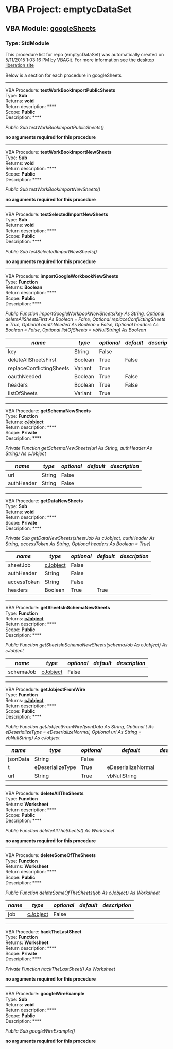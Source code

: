 # VBA Project: **emptycDataSet**
## VBA Module: **[googleSheets](/scripts/googleSheets.vba "source is here")**
### Type: StdModule  

This procedure list for repo (emptycDataSet) was automatically created on 5/11/2015 1:03:16 PM by VBAGit.
For more information see the [desktop liberation site](http://ramblings.mcpher.com/Home/excelquirks/drivesdk/gettinggithubready "desktop liberation")

Below is a section for each procedure in googleSheets

---
VBA Procedure: **testWorkBookImportPublicSheets**  
Type: **Sub**  
Returns: **void**  
Return description: ****  
Scope: **Public**  
Description: ****  

*Public Sub testWorkBookImportPublicSheets()*  

**no arguments required for this procedure**


---
VBA Procedure: **testWorkBookImportNewSheets**  
Type: **Sub**  
Returns: **void**  
Return description: ****  
Scope: **Public**  
Description: ****  

*Public Sub testWorkBookImportNewSheets()*  

**no arguments required for this procedure**


---
VBA Procedure: **testSelectedImportNewSheets**  
Type: **Sub**  
Returns: **void**  
Return description: ****  
Scope: **Public**  
Description: ****  

*Public Sub testSelectedImportNewSheets()*  

**no arguments required for this procedure**


---
VBA Procedure: **importGoogleWorkbookNewSheets**  
Type: **Function**  
Returns: **Boolean**  
Return description: ****  
Scope: **Public**  
Description: ****  

*Public Function importGoogleWorkbookNewSheets(key As String, Optional deleteAllSheetsFirst As Boolean = False, Optional replaceConflictingSheets = True, Optional oauthNeeded As Boolean = False, Optional headers As Boolean = False, Optional listOfSheets = vbNullString) As Boolean*  

*name*|*type*|*optional*|*default*|*description*
---|---|---|---|---
key|String|False||
deleteAllSheetsFirst|Boolean|True| False|
replaceConflictingSheets|Variant|True||
oauthNeeded|Boolean|True| False|
headers|Boolean|True| False|
listOfSheets|Variant|True||


---
VBA Procedure: **getSchemaNewSheets**  
Type: **Function**  
Returns: **[cJobject](/libraries/cJobject_cls.md "cJobject")**  
Return description: ****  
Scope: **Private**  
Description: ****  

*Private Function getSchemaNewSheets(url As String, authHeader As String) As cJobject*  

*name*|*type*|*optional*|*default*|*description*
---|---|---|---|---
url|String|False||
authHeader|String|False||


---
VBA Procedure: **getDataNewSheets**  
Type: **Sub**  
Returns: **void**  
Return description: ****  
Scope: **Private**  
Description: ****  

*Private Sub getDataNewSheets(sheetJob As cJobject, authHeader As String, accessToken As String, Optional headers As Boolean = True)*  

*name*|*type*|*optional*|*default*|*description*
---|---|---|---|---
sheetJob|[cJobject](/libraries/cJobject_cls.md "cJobject")|False||
authHeader|String|False||
accessToken|String|False||
headers|Boolean|True| True|


---
VBA Procedure: **getSheetsInSchemaNewSheets**  
Type: **Function**  
Returns: **[cJobject](/libraries/cJobject_cls.md "cJobject")**  
Return description: ****  
Scope: **Public**  
Description: ****  

*Public Function getSheetsInSchemaNewSheets(schemaJob As cJobject) As cJobject*  

*name*|*type*|*optional*|*default*|*description*
---|---|---|---|---
schemaJob|[cJobject](/libraries/cJobject_cls.md "cJobject")|False||


---
VBA Procedure: **getJobjectFromWire**  
Type: **Function**  
Returns: **[cJobject](/libraries/cJobject_cls.md "cJobject")**  
Return description: ****  
Scope: **Public**  
Description: ****  

*Public Function getJobjectFromWire(jsonData As String, Optional t As eDeserializeType = eDeserializeNormal, Optional url As String = vbNullString) As cJobject*  

*name*|*type*|*optional*|*default*|*description*
---|---|---|---|---
jsonData|String|False||
t|eDeserializeType|True| eDeserializeNormal|
url|String|True| vbNullString|


---
VBA Procedure: **deleteAllTheSheets**  
Type: **Function**  
Returns: **Worksheet**  
Return description: ****  
Scope: **Public**  
Description: ****  

*Public Function deleteAllTheSheets() As Worksheet*  

**no arguments required for this procedure**


---
VBA Procedure: **deleteSomeOfTheSheets**  
Type: **Function**  
Returns: **Worksheet**  
Return description: ****  
Scope: **Public**  
Description: ****  

*Public Function deleteSomeOfTheSheets(job As cJobject) As Worksheet*  

*name*|*type*|*optional*|*default*|*description*
---|---|---|---|---
job|[cJobject](/libraries/cJobject_cls.md "cJobject")|False||


---
VBA Procedure: **hackTheLastSheet**  
Type: **Function**  
Returns: **Worksheet**  
Return description: ****  
Scope: **Private**  
Description: ****  

*Private Function hackTheLastSheet() As Worksheet*  

**no arguments required for this procedure**


---
VBA Procedure: **googleWireExample**  
Type: **Sub**  
Returns: **void**  
Return description: ****  
Scope: **Public**  
Description: ****  

*Public Sub googleWireExample()*  

**no arguments required for this procedure**
